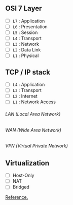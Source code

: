 ## OSI 7 Layer
- [ ] `L7` : Application
- [ ] `L6` : Presentation
- [ ] `L5` : Session
- [ ] `L4` : Transport
- [ ] `L3` : Network
- [ ] `L2` : Data Link
- [ ] `L1` : Physical

## TCP / IP stack
- [ ] `L4` : Application
- [ ] `L3` : Transport
- [ ] `L2` : Internet
- [ ] `L1` : Network Access

###### LAN (Local Area Network)

###### WAN (Wide Area Network)

###### VPN (Virtual Private Network)

## Virtualization
- [ ] Host-Only
- [ ] NAT
- [ ] Bridged

[Reference.](https://developerin.tistory.com/18)
